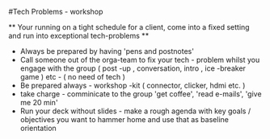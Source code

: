 
#Tech Problems - workshop

** Your running on a tight schedule for a client, come into a fixed setting and run into exceptional tech-problems **

* Always be prepared by having 'pens and postnotes' 
* Call someone out of the orga-team to fix your tech - problem whilst you engage with the group ( post -up , conversation, intro , ice -breaker game ) etc - ( no need of tech )
* Be prepared always - workshop -kit ( connector, clicker, hdmi etc. )
* take charge - comminicate to the group 'get coffee', 'read e-mails', 'give me 20 min' 
* Run your deck without slides -  make a rough agenda with key goals / objectives you want to hammer home and use that as baseline orientation 
